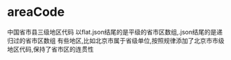 # areaCode
 中国省市县三级地区代码
以flat.json结尾的是平级的省市区数组,.json结尾的是递归过的省市区数组
有些地区,比如北京市属于省级单位,按照规律添加了北京市市级地区代码,保持了省市区的连贯性